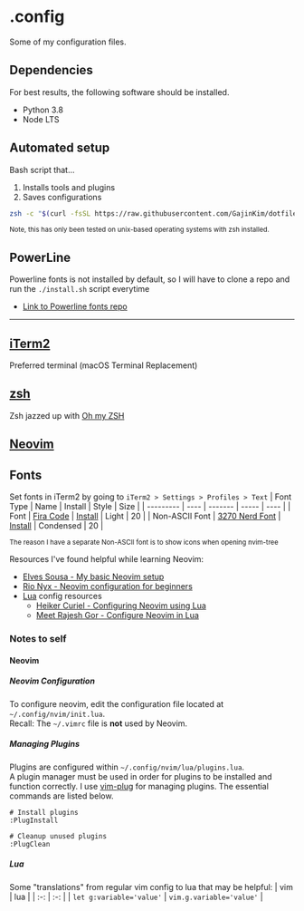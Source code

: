 # .config
Some of my configuration files.

## Dependencies
For best results, the following software should be installed.
- Python 3.8 <!-- for cfn lint -->
- Node LTS <!-- for various npm packages -->


## Automated setup
Bash script that...
1. Installs tools and plugins
2. Saves configurations
```bash
zsh -c "$(curl -fsSL https://raw.githubusercontent.com/GajinKim/dotfiles/main/setup.sh)" && source ~/.zshrc
```

<small>Note, this has only been tested on unix-based operating systems with zsh installed.</small>

## PowerLine
Powerline fonts is not installed by default, so I will have to clone a repo and run the `./install.sh` script everytime
- [Link to Powerline fonts repo](https://github.com/powerline/fonts)

---

## [iTerm2](https://iterm2.com/downloads.html) 
Preferred terminal (macOS Terminal Replacement)

## [zsh](https://www.zsh.org/)
Zsh jazzed up with [Oh my ZSH](https://ohmyz.sh/)

## [Neovim](https://neovim.io)

## Fonts
Set fonts in iTerm2 by going to `iTerm2 > Settings > Profiles > Text`
| Font Type | Name | Install | Style | Size | 
| --------- | ---- | ------- | ----- | ---- |
| Font | [Fira Code](https://github.com/tonsky/FiraCode?tab=readme-ov-file) | [Install](https://github.com/tonsky/FiraCode/wiki/Installing) | Light | 20 |
| Non-ASCII Font | [3270 Nerd Font](https://www.nerdfonts.com/font-downloads) | [Install](https://formulae.brew.sh/cask/font-3270-nerd-font) | Condensed | 20 |

<small>The reason I have a separate Non-ASCII font is to show icons when opening nvim-tree</small>

Resources I've found helpful while learning Neovim:
- [Elves Sousa - My basic Neovim setup](https://dev.to/elvessousa/my-basic-neovim-setup-253l)
- [Rio Nyx - Neovim configuration for beginners](https://medium.com/geekculture/neovim-configuration-for-beginners-b2116dbbde84)
- [Lua](https://www.lua.org/) config resources
  - [Heiker Curiel - Configuring Neovim using Lua](https://vonheikemen.github.io/devlog/tools/configuring-neovim-using-lua/)
  - [Meet Rajesh Gor - Configure Neovim in Lua
](https://dev.to/mr_destructive/configure-neovim-in-lua-4can)

### Notes to self
#### Neovim
##### Neovim Configuration
To configure neovim, edit the configuration file located at `~/.config/nvim/init.lua`. \
Recall: The `~/.vimrc` file is **not** used by Neovim.

##### Managing Plugins
Plugins are configured within `~/.config/nvim/lua/plugins.lua`. \
A plugin manager must be used in order for plugins to be installed and function correctly. I use [vim-plug](https://github.com/junegunn/vim-plug) for managing plugins. The essential commands are listed below.

```vim
# Install plugins
:PlugInstall

# Cleanup unused plugins
:PlugClean
```

##### Lua
Some "translations" from regular vim config to lua that may be helpful:
| vim | lua |
| :-: | :-: |
| `let g:variable='value'` | `vim.g.variable='value'` |

